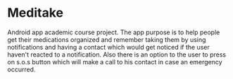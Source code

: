 # Meditake
Android app academic course project.
The app purpose is to help people get their medications organized and remember taking them by using notifications and having a contact which would get noticed if the user haven't reacted to a notification.
Also there is an option to the user to press on s.o.s button which will make a call to his contact in case an emergency occurred.

